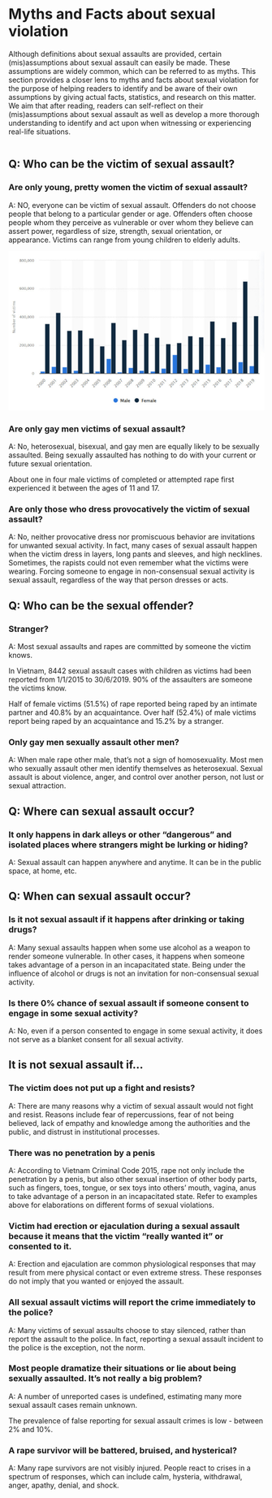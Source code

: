# Myths and Facts about sexual violation 

Although definitions about sexual assaults are provided, certain (mis)assumptions about sexual assault can easily be made. These assumptions are widely common, which can be referred to as myths. This section provides a closer lens to myths and facts about sexual violation for the purpose of helping readers to identify and be aware of their own assumptions by giving actual facts, statistics, and research on this matter. We aim that after reading, readers can self-reflect on their (mis)assumptions about sexual assault as well as develop a more thorough understanding to identify and act upon when witnessing or experiencing real-life situations.  

```{contents}
```

## Q: Who can be the victim of sexual assault?  

### Are only young, pretty women the victim of sexual assault?  

A: NO, everyone can be victim of sexual assault. Offenders do not choose people that belong to a particular gender or age. Offenders often choose people whom they perceive as vulnerable or over whom they believe can assert power, regardless of size, strength, sexual orientation, or appearance. Victims can range from young children to elderly adults.  

![img](../../media/myths_and_facts/victims_by_gender.png)

### Are only gay men victims of sexual assault?  

A: No, heterosexual, bisexual, and gay men are equally likely to be sexually assaulted. Being sexually assaulted has nothing to do with your current or future sexual orientation.  

About one in four male victims of completed or attempted rape first experienced it between the ages of 11 and 17.  

### Are only those who dress provocatively the victim of sexual assault?  

A: No, neither provocative dress nor promiscuous behavior are invitations for unwanted sexual activity. In fact, many cases of sexual assault happen when the victim dress in layers, long pants and sleeves, and high necklines. Sometimes, the rapists could not even remember what the victims were wearing. Forcing someone to engage in non-consensual sexual activity is sexual assault, regardless of the way that person dresses or acts.  
 

## Q: Who can be the sexual offender?  

### Stranger?  

A: Most sexual assaults and rapes are committed by someone the victim knows.  

In Vietnam, 8442 sexual assault cases with children as victims had been reported from 1/1/2015 to 30/6/2019. 90% of the assaulters are someone the victims know. 

Half of female victims (51.5%) of rape reported being raped by an intimate partner and 40.8% by an acquaintance. Over half (52.4%) of male victims report being raped by an acquaintance and 15.2% by a stranger.  

### Only gay men sexually assault other men?  

A: When male rape other male, that’s not a sign of homosexuality. Most men who sexually assault other men identify themselves as heterosexual. Sexual assault is about violence, anger, and control over another person, not lust or sexual attraction.  
 
## Q: Where can sexual assault occur? 

### It only happens in dark alleys or other “dangerous” and isolated places where strangers might be lurking or hiding?  

A: Sexual assault can happen anywhere and anytime. It can be in the public space, at home, etc.  
 

## Q: When can sexual assault occur?  

### Is it not sexual assault if it happens after drinking or taking drugs?  

A: Many sexual assaults happen when some use alcohol as a weapon to render someone vulnerable. In other cases, it happens when someone takes advantage of a person in an incapacitated state. Being under the influence of alcohol or drugs is not an invitation for non-consensual sexual activity. 

### Is there 0% chance of sexual assault if someone consent to engage in some sexual activity?  

A: No, even if a person consented to engage in some sexual activity, it does not serve as a blanket consent for all sexual activity.  


## It is not sexual assault if… 

### The victim does not put up a fight and resists?  

A: There are many reasons why a victim of sexual assault would not fight and resist. Reasons include fear of repercussions, fear of not being believed, lack of empathy and knowledge among the authorities and the public, and distrust in institutional processes.  

### There was no penetration by a penis  

A: According to Vietnam Criminal Code 2015, rape not only include the penetration by a penis, but also other sexual insertion of other body parts, such as fingers, toes, tongue, or sex toys into others’ mouth, vagina, anus to take advantage of a person in an incapacitated state. Refer to examples above for elaborations on different forms of sexual violations.  

### Victim had erection or ejaculation during a sexual assault because it means that the victim “really wanted it” or consented to it.  

A: Erection and ejaculation are common physiological responses that may result from mere physical contact or even extreme stress. These responses do not imply that you wanted or enjoyed the assault.  

### All sexual assault victims will report the crime immediately to the police?  

A: Many victims of sexual assaults choose to stay silenced, rather than report the assault to the police. In fact, reporting a sexual assault incident to the police is the exception, not the norm. 

### Most people dramatize their situations or lie about being sexually assaulted. It’s not really a big problem?  

A: A number of unreported cases is undefined, estimating many more sexual assault cases remain unknown. 

The prevalence of false reporting for sexual assault crimes is low - between 2% and 10%.  

### A rape survivor will be battered, bruised, and hysterical?  

A: Many rape survivors are not visibly injured. People react to crises in a spectrum of responses, which can include calm, hysteria, withdrawal, anger, apathy, denial, and shock. 